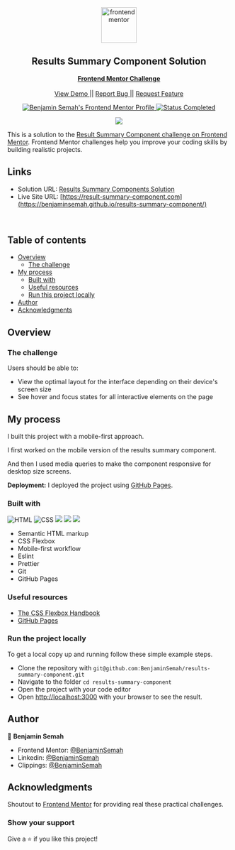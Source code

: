 <!-- <div id="top"></div> -->

<div align="center">

  <img src="https://www.frontendmentor.io/static/images/logo-mobile.svg" alt="frontendmentor" width="80">

  <h2 align="center">Results Summary Component Solution</h2>
  <p align="center">
    <a href="https://www.frontendmentor.io/solutions/result-summary-component-Yk6Ic5eKsh">     
      <strong>Frontend Mentor Challenge</strong>
    </a>
    <br />
    <br />
    <!-- Navigation Links -->
    <a 
      href="https://benjaminsemah.github.io/results-summary-component/"
      target="_blank"
    >
      View Demo
    </a>
    ||
    <a 
      href="https://github.com/BenjaminSemah/results-summary-component/issues" 
      target="_blank"
    >
      Report Bug
    </a>
    ||
    <a 
      href="https://github.com/BenjaminSemah/results-summary-component/issues" 
      target="_blank"
    >
      Request Feature
    </a>
  </p>
</div>

<!-- Bagdes -->
<div align="center">

  <!-- Profile -->
  <a href="https://www.frontendmentor.io/profile/BenjaminSemah">
    <img 
      src="https://img.shields.io/badge/Profile-Benjamin%20Semah-07043B?style=for-the-badge&logo=frontendmentor" 
      alt="Benjamin Semah's Frontend Mentor Profile"
    >
  </a>
  <!-- Status -->
    <a 
      href="#"
    >
      <img 
        src="https://img.shields.io/badge/Status-Completed-brightgreen?style=for-the-badge" alt="Status Completed">
  </a>
</div>

<!-- Project screenshot -->
<div align="center">

![](https://res.cloudinary.com/dz209s6jk/image/upload/f_auto,q_auto,w_700/Challenges/aqbssn4qnnb7jwp9kbw2.jpg)

</div>

This is a solution to the [Result Summary Component challenge on Frontend Mentor](https://www.frontendmentor.io/challenges/results-summary-component-CE_K6s0maV). Frontend Mentor challenges help you improve your coding skills by building realistic projects. 


<h2>Links</h2>

- Solution URL: [Results Summary Components Solution](https://www.frontendmentor.io/solutions/result-summary-component-Yk6Ic5eKsh)
- Live Site URL: [https://result-summary-component.com](https://benjaminsemah.github.io/results-summary-component/)

<br>

## Table of contents

- [Overview](#overview)
  - [The challenge](#the-challenge)
- [My process](#my-process)
  - [Built with](#built-with)
  - [Useful resources](#useful-resources)
  - [Run this project locally](#run-the-project-locally)
- [Author](#author)
- [Acknowledgments](#acknowledgments)

## Overview

### The challenge

Users should be able to:

- View the optimal layout for the interface depending on their device's screen size
- See hover and focus states for all interactive elements on the page

## My process

I built this project with a mobile-first approach. 

I first worked on the mobile version of the results summary component. 

And then I used media queries to make the component responsive for desktop size screens.

**Deployment:** I deployed the project using [GitHub Pages](https://pages.github.com/).

### Built with

<!-- Bagdes -->

![HTML](https://img.shields.io/badge/html-E34F26.svg?style=for-the-badge&logo=html5&logoColor=white)
![CSS](https://img.shields.io/badge/css-1572B6.svg?style=for-the-badge&logo=css3&logoColor=white)
![](https://img.shields.io/badge/ESLint-4B32C3.svg?style=for-the-badge&logo=ESLint&logoColor=white) 
![](https://img.shields.io/badge/Prettier-F7B93E.svg?style=for-the-badge&logo=Prettier&logoColor=black)
![](https://img.shields.io/badge/Git-F05032?style=for-the-badge&logo=git&logoColor=white)

- Semantic HTML markup
- CSS Flexbox
- Mobile-first workflow
- Eslint
- Prettier
- Git
- GitHub Pages

### Useful resources

- [The CSS Flexbox Handbook](https://www.freecodecamp.org/news/the-css-flexbox-handbook/)
- [GitHub Pages](https://pages.github.com/)

### Run the project locally

To get a local copy up and running follow these simple example steps.

- Clone the repository with `git@github.com:BenjaminSemah/results-summary-component.git`
- Navigate to the folder `cd results-summary-component`
- Open the project with your code editor
- Open [http://localhost:3000](http://localhost:3000) with your browser to see the result.

## Author

👤 **Benjamin Semah**

- Frontend Mentor: [@BenjaminSemah](https://www.frontendmentor.io/profile/BenjaminSemah)
- Linkedin: [@BenjaminSemah](https://www.linkedin.com/in/benjaminsemah/)
- Clippings: [@BenjaminSemah](https://www.clippings.me/benjaminsemah)

## Acknowledgments
Shoutout to [Frontend Mentor](https://www.frontendmentor.io) for providing real these practical challenges.

### Show your support

Give a ⭐️ if you like this project!
